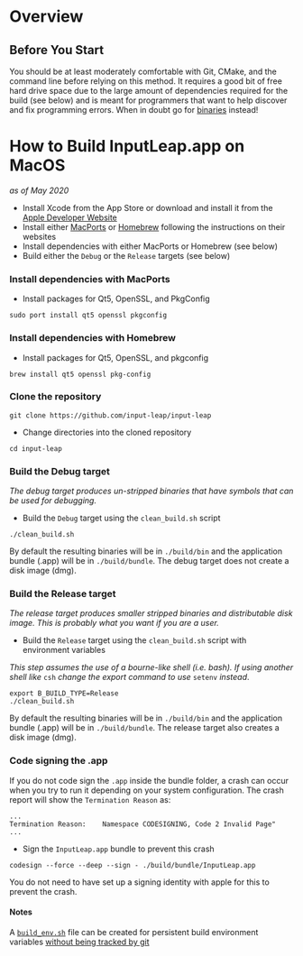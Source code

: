 # Overview

## Before You Start

You should be at least moderately comfortable with Git, CMake, and the command
line before relying on this method. It requires a good bit of free hard drive
space due to the large amount of dependencies required for the build (see below)
and is meant for programmers that want to help discover and fix programming
errors. When in doubt go for [binaries](Home) instead!

# How to Build InputLeap.app on MacOS

*as of May 2020*

- Install Xcode from the App Store or download and install it 
from the [Apple Developer Website](https://developer.apple.com/download/more/?=xcode)
- Install either [MacPorts](https://www.macports.org/) or [Homebrew](https://brew.sh/) 
following the instructions on their websites
- Install dependencies with either MacPorts or Homebrew (see below)
- Build either the `Debug` or the `Release` targets (see below)

### Install dependencies with MacPorts

  - Install packages for Qt5, OpenSSL, and PkgConfig
  ```
  sudo port install qt5 openssl pkgconfig
  ```
  
### Install dependencies with Homebrew

  - Install packages for Qt5, OpenSSL, and pkgconfig
  ```
  brew install qt5 openssl pkg-config
  ```
  
### Clone the repository

  ```
  git clone https://github.com/input-leap/input-leap
  ```
  - Change directories into the cloned repository
  ```
  cd input-leap
  ```
 
### Build the Debug target
  *The debug target produces un-stripped binaries that have symbols that can be 
  used for debugging.*

  - Build the `Debug` target using the `clean_build.sh` script
  ```
  ./clean_build.sh
  ```
  
  By default the resulting binaries will be in `./build/bin` and the 
  application bundle (.app) will be in `./build/bundle`. The debug target
  does not create a disk image (dmg).

### Build the Release target
  *The release target produces smaller stripped binaries and distributable disk image. 
  This is probably what you want if you are a user.*
  
  - Build the `Release` target using the `clean_build.sh` script with environment variables
  
  *This step assumes the use of a bourne-like shell (i.e. bash). If using another shell like*
  `csh` *change the export command to use* `setenv` *instead*.
  ```
  export B_BUILD_TYPE=Release
  ./clean_build.sh
  ```
  
  By default the resulting binaries will be in `./build/bin` and the 
  application bundle (.app) will be in `./build/bundle`. The release target
  also creates a disk image (dmg).

### Code signing the .app

If you do not code sign the `.app` inside the bundle folder, a crash
can occur when you try to run it depending on your system
configuration. The crash report will show the `Termination Reason` as:

```
...
Termination Reason:    Namespace CODESIGNING, Code 2 Invalid Page"
...
```

  - Sign the `InputLeap.app` bundle to prevent this crash
  ```
  codesign --force --deep --sign - ./build/bundle/InputLeap.app
  ```

You do not need to have set up a signing identity with apple for this
to prevent the crash.

#### Notes
  
  A [`build_env.sh`](https://github.com/input-leap/input-leap/blob/b6a1b5742006157c3fe746288961a9d2827a3f26/clean_build.sh#L20)
  file can be created for persistent build environment variables [without being tracked by git](https://github.com/input-leap/input-leap/blob/b6a1b5742006157c3fe746288961a9d2827a3f26/.gitignore#L1)
  
